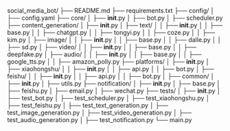 social_media_bot/
├── README.md
├── requirements.txt
├── config/
│   ├── config.yaml
├── core/
│   ├── __init__.py
│   ├── bot.py
│   ├── scheduler.py
├── content_generation/
│   ├── __init__.py
│   ├── text/
│   │   ├── __init__.py
│   │   ├── base.py
│   │   ├── chatgpt.py
│   │   ├── tongyi.py
│   │   ├── coze.py
│   │   ├── kim.py
│   ├── image/
│   │   ├── __init__.py
│   │   ├── base.py
│   │   ├── dalle.py
│   │   ├── sd.py
│   ├── video/
│   │   ├── __init__.py
│   │   ├── base.py
│   │   ├── deepfake.py
│   ├── audio/
│   │   ├── __init__.py
│   │   ├── base.py
│   │   ├── google_tts.py
│   │   ├── amazon_polly.py
├── platforms/
│   ├── __init__.py
│   ├── xiaohongshu/
│   │   ├── __init__.py
│   │   ├── api.py
│   │   ├── bot.py
│   ├── feishu/
│   │   ├── __init__.py
│   │   ├── api.py
│   │   ├── bot.py
│   ├── common/
│       ├── __init__.py
│       ├── utils.py
├── notification/
│   ├── __init__.py
│   ├── base.py
│   ├── feishu.py
│   ├── email.py
│   ├── wechat.py
├── tests/
│   ├── __init__.py
│   ├── test_bot.py
│   ├── test_scheduler.py
│   ├── test_xiaohongshu.py
│   ├── test_feishu.py
│   ├── test_text_generation.py
│   ├── test_image_generation.py
│   ├── test_video_generation.py
│   ├── test_audio_generation.py
│   ├── test_notification.py
└── main.py
